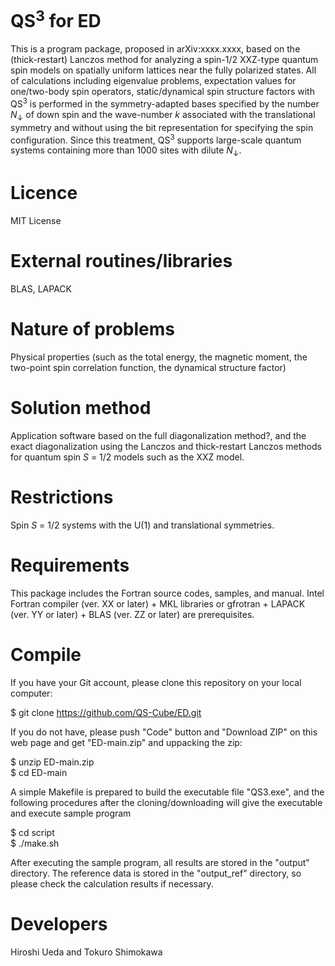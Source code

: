 # QS<sup>3</sup> for ED

This is a program package, proposed in arXiv:xxxx.xxxx, based on the (thick-restart) Lanczos method for analyzing a spin-1/2 XXZ-type quantum spin models on spatially uniform lattices near the fully polarized states. All of calculations including eigenvalue problems, expectation values for one/two-body spin operators, static/dynamical spin structure factors with QS<sup>3</sup> is performed in the symmetry-adapted bases specified by the number <i>N</i><sub>↓</sub> of down spin and the wave-number <i>k</i> associated with the translational symmetry and without using the bit representation for specifying the spin configuration. Since this treatment, QS<sup>3</sup> supports large-scale quantum systems containing more than 1000 sites with dilute <i>N</i><sub>↓</sub>.

# Licence

MIT License

# External routines/libraries 

BLAS, LAPACK

# Nature of problems

Physical properties (such as the total energy, the magnetic moment, the two-point spin correlation function, the dynamical structure factor)

# Solution method

Application software based on the full diagonalization method?, and the exact diagonalization using the Lanczos and thick-restart Lanczos methods for quantum spin <i>S</i> = 1/2 models such as the XXZ model.

# Restrictions

Spin <i>S</i> = 1/2 systems with the U(1) and translational symmetries.

# Requirements

This package includes the Fortran source codes, samples, and manual. 
Intel Fortran compiler (ver. XX or later) + MKL libraries or gfrotran + LAPACK (ver. YY or later) + BLAS (ver. ZZ or later) are prerequisites.

# Compile

If you have your Git account, please clone this repository on your local computer: 

$ git clone https://github.com/QS-Cube/ED.git

If you do not have, please push "Code" button and "Download ZIP" on this web page and get "ED-main.zip" and uppacking the zip: 

$ unzip ED-main.zip <br>
$ cd ED-main

A simple Makefile is prepared to build the executable file "QS3.exe", and the following procedures after the cloning/downloading will give the executable and execute sample program

$ cd script <br>
$ ./make.sh <br>

After executing the sample program, all results are stored in the "output" directory. The reference data is stored in the "output_ref" directory, so please check the calculation results if necessary. 

# Developers

Hiroshi Ueda and Tokuro Shimokawa
